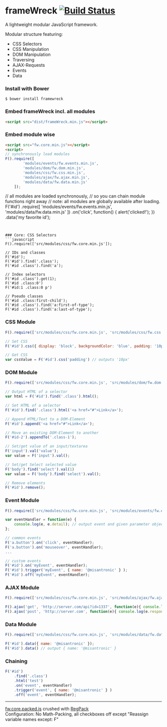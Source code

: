 frameWreck [![Build Status](https://travis-ci.org/misantronic/frameWreck.svg?branch=master)](https://travis-ci.org/misantronic/frameWreck)
====================

A lightweight modular JavaScript framework.

Modular structure featuring:
 - CSS Selectors
 - CSS Manipulation
 - DOM Manipulation
 - Traversing
 - AJAX-Requests
 - Events
 - Data

### Install with Bower
```shell
$ bower install framewreck
```

### Embed frameWreck incl. all modules
```html
<script src="dist/frameWreck.min.js"></script>
```

### Embed module wise
```html
<script src="fw.core.min.js"></script>
<script>
// synchronously load modules 
F().require([
		'modules/events/fw.events.min.js',
		'modules/dom/fw.dom.min.js',
		'modules/css/fw.css.min.js',
		'modules/ajax/fw.ajax.min.js',
		'modules/data/fw.data.min.js'
	]);	
```

// all modules are loaded synchronously, 
// so you can chain module functions right away
// note: all modules are globally available after loading.
F('#id')
	.require([
		'modules/events/fw.events.min.js',
		'modules/data/fw.data.min.js'
	])
	.on('click', function() { alert('clicked!'); })
	.data('my favorite id');
</script>
```


### Core: CSS Selectors
```javascript
F().require(['src/modules/css/fw.core.min.js']);

// IDs and classes
F('#id');
F('#id').find('.class');
F('#id .class').find('a');

// Index selectors
F('#id .class').get(1);
F('#id .class:0')
F('#id:1 .class:0 p')

// Pseudo classes
F('#id .class:first-child');
F('#id .class').find('a:first-of-type');
F('#id .class').find('a:last-of-type');
```

### CSS Module
```javascript
F().require(['src/modules/css/fw.core.min.js', 'src/modules/css/fw.css.min.js']);

// Set CSS
F('#id').css({ display: 'block', backgroundColor: 'blue', padding: '10px' });

// Get CSS
var cssValue = F('#id').css('padding') // outputs '10px'
```

### DOM Module
```javascript
F().require(['src/modules/css/fw.core.min.js', 'src/modules/dom/fw.dom.min.js']);

// Output HTML of a selector
var html = F('#id').find('.class').html();

// Set HTML of a selector
F('#id').find('.class').html('<a href="#">Link</a>');

// Append HTML/Text to a DOM-Element
F('#id').append('<a href="#">Link</a>');

// Move an existing DOM-Element to another
F('#id-2').appendTo('.class-1');

// Set/get value of an input/textarea
F('input').val('value');
var value = F('input').val();

// Set/get Select selected value
F('body').find('select').val(1)
var value = F('body').find('select').val();

// Remove elements
F('#id').remove();
```

### Event Module
```javascript
F().require(['src/modules/css/fw.core.min.js', 'src/modules/events/fw.events.min.js']);

var eventHandler = function(e) {
	console.log(e, e.detail); // output event and given parameter object
};

// common events
F('a.button').on('click', eventHandler);
F('a.button').on('mouseover', eventHandler);
...

// custom events
F('#id').on('myEvent', eventHandler);
F('#id').trigger('myEvent', { name: '@misantronic' } );
F('#id').off('myEvent', eventHandler);
```

### AJAX Module
```javascript
F().require(['src/modules/css/fw.core.min.js', 'src/modules/ajax/fw.ajax.min.js']);

F().ajax('get', 'http://server.com/api?id=1337', function(e){ console.log(e.responseText) });
F().ajax('post', 'http://server.com', function(e){ console.log(e.responseText) }, { name: '@misantronic' });
```

### Data Module
```javascript
F().require(['src/modules/css/fw.core.min.js', 'src/modules/data/fw.data.min.js']);

F('#id').data({ name: '@misantronic' });
F('#id').data() // output { name: '@misantronic' }
```

### Chaining
```javascript
F('#id')
	.find('.class')
	.html('test')
	.on('event', eventHandler)
	.trigger('event', { name: '@misantronic' } )
	.off('event', eventHandler);
```

---


[fw.core.packed.js] crushed with [RegPack]<br>
Configuration: No Math-Packing, all checkboxes off except "Reassign variable names except: F" 

[fw.core.packed.js]:https://github.com/misantronic/min/blob/master/framewreck/fw.core.packed.js
[RegPack]:http://siorki.github.io/regPack.html